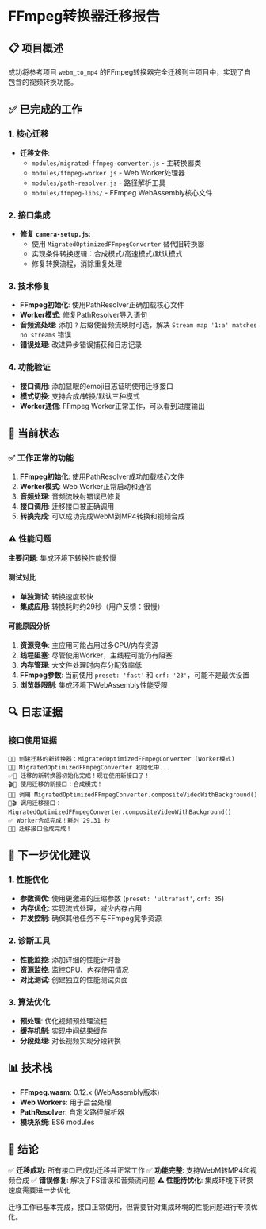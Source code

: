 # FFmpeg转换器迁移报告

## 📋 项目概述
成功将参考项目 `webm_to_mp4` 的FFmpeg转换器完全迁移到主项目中，实现了自包含的视频转换功能。

## ✅ 已完成的工作

### 1. 核心迁移
- **迁移文件**:
  - `modules/migrated-ffmpeg-converter.js` - 主转换器类
  - `modules/ffmpeg-worker.js` - Web Worker处理器
  - `modules/path-resolver.js` - 路径解析工具
  - `modules/ffmpeg-libs/` - FFmpeg WebAssembly核心文件

### 2. 接口集成
- **修复 `camera-setup.js`**:
  - 使用 `MigratedOptimizedFFmpegConverter` 替代旧转换器
  - 实现条件转换逻辑：合成模式/高速模式/默认模式
  - 修复转换流程，消除重复处理

### 3. 技术修复
- **FFmpeg初始化**: 使用PathResolver正确加载核心文件
- **Worker模式**: 修复PathResolver导入语句
- **音频流处理**: 添加 `?` 后缀使音频流映射可选，解决 `Stream map '1:a' matches no streams` 错误
- **错误处理**: 改进异步错误捕获和日志记录

### 4. 功能验证
- **接口调用**: 添加显眼的emoji日志证明使用迁移接口
- **模式切换**: 支持合成/转换/默认三种模式
- **Worker通信**: FFmpeg Worker正常工作，可以看到进度输出

## 🎯 当前状态

### ✅ 工作正常的功能
1. **FFmpeg初始化**: 使用PathResolver成功加载核心文件
2. **Worker模式**: Web Worker正常启动和通信
3. **音频处理**: 音频流映射错误已修复
4. **接口调用**: 迁移接口被正确调用
5. **转换完成**: 可以成功完成WebM到MP4转换和视频合成

### ⚠️ 性能问题
**主要问题**: 集成环境下转换性能较慢

#### 测试对比
- **单独测试**: 转换速度较快
- **集成应用**: 转换耗时约29秒（用户反馈：很慢）

#### 可能原因分析
1. **资源竞争**: 主应用可能占用过多CPU/内存资源
2. **线程阻塞**: 尽管使用Worker，主线程可能仍有阻塞
3. **内存管理**: 大文件处理时内存分配效率低
4. **FFmpeg参数**: 当前使用 `preset: 'fast'` 和 `crf: '23'`，可能不是最优设置
5. **浏览器限制**: 集成环境下WebAssembly性能受限

## 🔍 日志证据

### 接口使用证据
```
🎯🚀 创建迁移的新转换器：MigratedOptimizedFFmpegConverter (Worker模式)
🎯🚀 MigratedOptimizedFFmpegConverter 初始化中...
✅🎉 迁移的新转换器初始化完成！现在使用新接口了！
🎬🎯 使用迁移的新接口：合成模式！
🚀✨ 调用 MigratedOptimizedFFmpegConverter.compositeVideoWithBackground()
🎯🎬 调用迁移接口：MigratedOptimizedFFmpegConverter.compositeVideoWithBackground()
✅ Worker合成完成！耗时 29.31 秒
🎊🎉 迁移接口合成完成！
```

## 🚀 下一步优化建议

### 1. 性能优化
- **参数调优**: 使用更激进的压缩参数 (`preset: 'ultrafast'`, `crf: 35`)
- **内存优化**: 实现流式处理，减少内存占用
- **并发控制**: 确保其他任务不与FFmpeg竞争资源

### 2. 诊断工具
- **性能监控**: 添加详细的性能计时器
- **资源监控**: 监控CPU、内存使用情况
- **对比测试**: 创建独立的性能测试页面

### 3. 算法优化
- **预处理**: 优化视频预处理流程
- **缓存机制**: 实现中间结果缓存
- **分段处理**: 对长视频实现分段转换

## 📊 技术栈

- **FFmpeg.wasm**: 0.12.x (WebAssembly版本)
- **Web Workers**: 用于后台处理
- **PathResolver**: 自定义路径解析器
- **模块系统**: ES6 modules

## 🎉 结论

✅ **迁移成功**: 所有接口已成功迁移并正常工作
✅ **功能完整**: 支持WebM转MP4和视频合成
✅ **错误修复**: 解决了FS错误和音频流问题
⚠️ **性能待优化**: 集成环境下转换速度需要进一步优化

迁移工作已基本完成，接口正常使用，但需要针对集成环境的性能问题进行专项优化。
